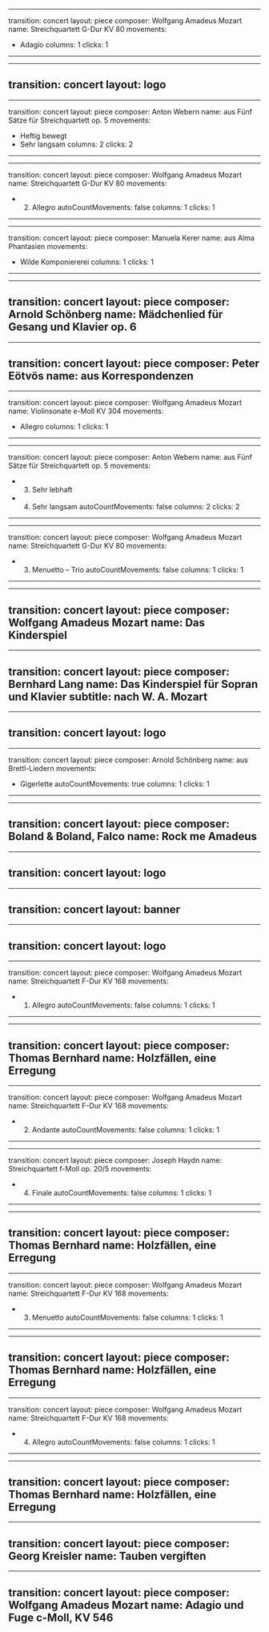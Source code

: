
---
transition: concert
layout: piece
composer: Wolfgang Amadeus Mozart
name: Streichquartett G-Dur KV 80
movements:
  - Adagio
columns: 1
clicks: 1
---
---
transition: concert
layout: logo
---
---
transition: concert
layout: piece
composer: Anton Webern
name: aus Fünf Sätze für Streichquartett op. 5
movements:
  - Heftig bewegt
  - Sehr langsam
columns: 2
clicks: 2
---
---
transition: concert
layout: piece
composer: Wolfgang Amadeus Mozart
name: Streichquartett G-Dur KV 80
movements:
  - 2. Allegro
autoCountMovements: false
columns: 1
clicks: 1
---
---
transition: concert
layout: piece
composer: Manuela Kerer
name: aus Alma Phantasien
movements:
  - Wilde Komponiererei
columns: 1
clicks: 1
---
---
transition: concert
layout: piece
composer: Arnold Schönberg
name: Mädchenlied für Gesang und Klavier op. 6
---
---
transition: concert
layout: piece
composer: Peter Eötvös
name: aus Korrespondenzen
---
---
transition: concert
layout: piece
composer: Wolfgang Amadeus Mozart
name: Violinsonate e-Moll KV 304
movements:
  - Allegro
columns: 1
clicks: 1
---
---
transition: concert
layout: piece
composer: Anton Webern
name: aus Fünf Sätze für Streichquartett op. 5
movements:
  - 3. Sehr lebhaft
  - 4. Sehr langsam
autoCountMovements: false
columns: 2
clicks: 2
---
---
transition: concert
layout: piece
composer: Wolfgang Amadeus Mozart
name: Streichquartett G-Dur KV 80
movements:
  - 3. Menuetto – Trio
autoCountMovements: false
columns: 1
clicks: 1
---
---
transition: concert
layout: piece
composer: Wolfgang Amadeus Mozart
name: Das Kinderspiel
---
---
transition: concert
layout: piece
composer: Bernhard Lang
name: Das Kinderspiel für Sopran und Klavier
subtitle: nach W. A. Mozart
---
---
transition: concert
layout: logo
---
---
transition: concert
layout: piece
composer: Arnold Schönberg
name: aus Brettl-Liedern
movements:
  - Gigerlette
autoCountMovements: true
columns: 1
clicks: 1
---
---
transition: concert
layout: piece
composer: Boland & Boland, Falco
name: Rock me Amadeus
---
---
transition: concert
layout: logo
---
---
transition: concert
layout: banner
---
---
transition: concert
layout: logo
---
---
transition: concert
layout: piece
composer: Wolfgang Amadeus Mozart
name: Streichquartett F-Dur KV 168
movements:
  - 1. Allegro
autoCountMovements: false
columns: 1
clicks: 1
---
---
transition: concert
layout: piece
composer: Thomas Bernhard
name: Holzfällen, eine Erregung
---
---
transition: concert
layout: piece
composer: Wolfgang Amadeus Mozart
name: Streichquartett F-Dur KV 168
movements:
  - 2. Andante
autoCountMovements: false
columns: 1
clicks: 1
---
---
transition: concert
layout: piece
composer: Joseph Haydn
name: Streichquartett f-Moll op. 20/5
movements:
  - 4. Finale
autoCountMovements: false
columns: 1
clicks: 1
---
---
transition: concert
layout: piece
composer: Thomas Bernhard
name: Holzfällen, eine Erregung
---
---
transition: concert
layout: piece
composer: Wolfgang Amadeus Mozart
name: Streichquartett F-Dur KV 168
movements:
  - 3. Menuetto
autoCountMovements: false
columns: 1
clicks: 1
---
---
transition: concert
layout: piece
composer: Thomas Bernhard
name: Holzfällen, eine Erregung
---
---
transition: concert
layout: piece
composer: Wolfgang Amadeus Mozart
name: Streichquartett F-Dur KV 168
movements:
  - 4. Allegro
autoCountMovements: false
columns: 1
clicks: 1
---
---
transition: concert
layout: piece
composer: Thomas Bernhard
name: Holzfällen, eine Erregung
---
---
transition: concert
layout: piece
composer: Georg Kreisler
name: Tauben vergiften
---
---
transition: concert
layout: piece
composer: Wolfgang Amadeus Mozart
name: Adagio und Fuge c-Moll, KV 546
---